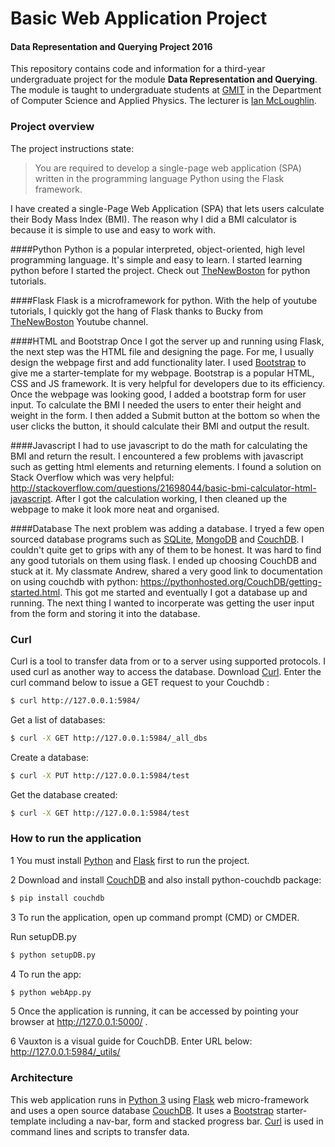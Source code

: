 # Basic Web Application Project
#### Data Representation and Querying Project 2016

This repository contains code and information for a third-year undergraduate project for the module **Data Representation and Querying**.
The module is taught to undergraduate students at [GMIT](http://www.gmit.ie) in the Department of Computer Science and Applied Physics.
The lecturer is [Ian McLoughlin](https://ianmcloughlin.github.io).

### Project overview
The project instructions state:

>You are required to develop a single-page web application (SPA) written in the programming language Python using the Flask framework.

I have created a single-Page Web Application (SPA) that lets users calculate their Body Mass Index (BMI). The reason why I did a BMI calculator is because it is simple to use and easy to work with.

####Python 
Python is a popular interpreted, object-oriented, high level programming language. It's simple and easy to learn. I started learning python before I started the project. Check out [TheNewBoston](https://www.youtube.com/playlist?list=PL6gx4Cwl9DGAcbMi1sH6oAMk4JHw91mC_) for python tutorials. 

####Flask
Flask is a microframework for python. With the help of youtube tutorials, I quickly got the hang of Flask thanks to Bucky from [TheNewBoston](https://www.youtube.com/playlist?list=PL6gx4Cwl9DGDi9F_slcQK7knjtO8TUvUs) Youtube channel. 

####HTML and Bootstrap
Once I got the server up and running using Flask, the next step was the HTML file and designing the page. For me, I usually design the webpage first and add functionality later. I used [Bootstrap](http://getbootstrap.com/) to give me a starter-template for my webpage. Bootstrap is a popular HTML, CSS and JS framework. It is very helpful for developers due to its efficiency. Once the webpage was looking good, I added a bootstrap form for user input. To calculate the BMI I needed the users to enter their height and weight in the form. I then added a Submit button at the bottom so when the user clicks the button, it should calculate their BMI and output the result. 

####Javascript
I had to use javascript to do the math for calculating the BMI and return the result. I encountered a few problems with javascript such as getting html elements and returning elements. I found a solution on Stack Overflow which was very helpful:  http://stackoverflow.com/questions/21698044/basic-bmi-calculator-html-javascript. After I got the calculation working, I then cleaned up the webpage to make it look more neat and organised. 

####Database
The next problem was adding a database. I tryed a few open sourced database programs such as [SQLite](https://sqlite.org/), [MongoDB](https://www.mongodb.com/) and [CouchDB](http://couchdb.apache.org/). I couldn't quite get to grips with any of them to be honest. It was hard to find any good tutorials on them using flask. I ended up choosing CouchDB and stuck at it. My classmate Andrew, shared a very good link to documentation on using couchdb with python: https://pythonhosted.org/CouchDB/getting-started.html. This got me started and eventually I got a database up and running. The next thing I wanted to incorperate was getting the user input from the form and storing it into the database.

### Curl 
Curl is a tool to transfer data from or to a server using supported protocols. I used curl as another way to access the database. Download [Curl](https://curl.haxx.se/). Enter the curl command below to issue a GET request to your Couchdb :
```bash
$ curl http://127.0.0.1:5984/
```
Get a list of databases:
```bash
$ curl -X GET http://127.0.0.1:5984/_all_dbs
```
Create a database:
```bash
$ curl -X PUT http://127.0.0.1:5984/test
```
Get the database created:
```bash
$ curl -X GET http://127.0.0.1:5984/test
```

### How to run the application
1 You must install [Python](https://www.python.org/) and [Flask](http://flask.pocoo.org/) first to run the project.

2 Download and install [CouchDB](http://couchdb.apache.org/) and also install python-couchdb package:
```bash
$ pip install couchdb
```
3 To run the application, open up command prompt (CMD) or CMDER.

Run setupDB.py
```bash
$ python setupDB.py
```
4 To run the app:
```bash
$ python webApp.py
```

5 Once the application is running, it can be accessed by pointing your browser at http://127.0.0.1:5000/ .

6 Vauxton is a visual guide for CouchDB. Enter URL below:
http://127.0.0.1:5984/_utils/



### Architecture
This web application runs in [Python 3](https://www.python.org/) using [Flask](http://flask.pocoo.org/) web micro-framework and uses a open source database [CouchDB](http://couchdb.apache.org/). It uses a [Bootstrap](http://getbootstrap.com/) starter-template including a nav-bar, form and stacked progress bar. [Curl](https://curl.haxx.se/) is used in command lines and scripts to transfer data.
